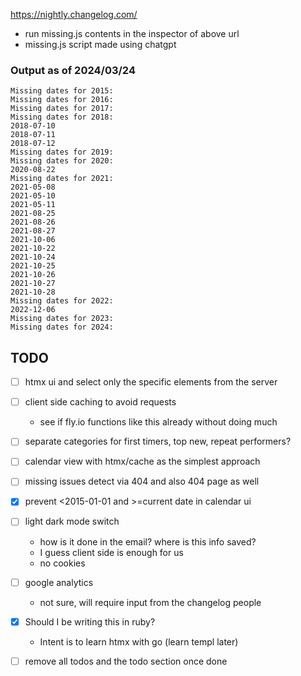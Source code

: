https://nightly.changelog.com/

- run missing.js contents in the inspector of above url
- missing.js script made using chatgpt

### Output as of 2024/03/24

```
Missing dates for 2015:
Missing dates for 2016:
Missing dates for 2017:
Missing dates for 2018:
2018-07-10
2018-07-11
2018-07-12
Missing dates for 2019:
Missing dates for 2020:
2020-08-22
Missing dates for 2021:
2021-05-08
2021-05-10
2021-05-11
2021-08-25
2021-08-26
2021-08-27
2021-10-06
2021-10-22
2021-10-24
2021-10-25
2021-10-26
2021-10-27
2021-10-28
Missing dates for 2022:
2022-12-06
Missing dates for 2023:
Missing dates for 2024:
```

## TODO

- [ ] htmx ui and select only the specific elements from the server
- [ ] client side caching to avoid requests
    - see if fly.io functions like this already without doing much
- [ ] separate categories for first timers, top new, repeat performers?
- [ ] calendar view with htmx/cache as the simplest approach
- [ ] missing issues detect via 404 and also 404 page as well
- [x] prevent <2015-01-01 and >=current date in calendar ui
- [ ] light dark mode switch
    - how is it done in the email? where is this info saved?
    - I guess client side is enough for us
    - no cookies
- [ ] google analytics
    - not sure, will require input from the changelog people
- [x] Should I be writing this in ruby?
    - Intent is to learn htmx with go (learn templ later)
- [ ] remove all todos and the todo section once done

